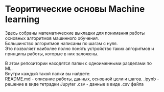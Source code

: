 
# Теоритические основы Machine learning

Здесь собраны математические выкладки для понимания работы основных алгоритмов машинного обучения.  
Большинство алгоритмов написаны по шагам с нуля.   
Это позволяет наиболее полно понять устройство таких алгоритмов и принципы работы, которые в них заложены.




В этом репозитории находятся папки с одноименными разделами по ML.   
Внутри каждый такой папки вы найдете:      
  README.md - описание работы, данных, основной цели и шагов.
  .ipynb - решение в виде тетрадки Jupyter
  .csv - данные в виде .csv файла
